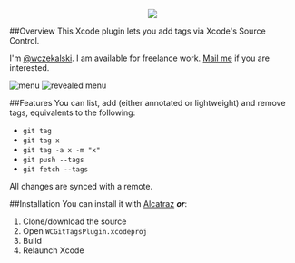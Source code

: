 <p align="center"> <img src="/Resources/Logo.png"/></p>

##Overview
This Xcode plugin lets you add tags via Xcode's Source Control.

I'm [@wczekalski](http://twitter.com/wczekalski).  I am available for freelance work. [Mail me](mailto:me@wczekalski.com) if you are interested.


![menu](Resources/menu.tiff)
![revealed menu](Resources/revealed.png)

##Features
You can list, add (either annotated or lightweight) and remove tags, equivalents to the following:
  - `git tag`
  - `git tag x`
  - `git tag -a x -m "x"`
  - `git push --tags`
  - `git fetch --tags`
   
  All changes are synced with a remote.

##Installation
You can install it with [Alcatraz](http://alcatraz.io) ***or***:
  1. Clone/download the source
  2. Open `WCGitTagsPlugin.xcodeproj`
  3. Build
  4. Relaunch Xcode
